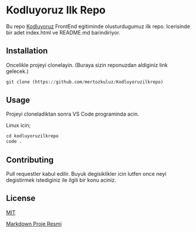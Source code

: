 # Kodluyoruz Ilk Repo
Bu repo [Kodluyoruz](https://www.kodluyoruz.org) FrontEnd egitiminde olusturdugumuz ilk repo. Icerisinde bir adet index.html ve README.md barindiriyor. 
## Installation
Oncelikle projeyi clonelayin. (Buraya sizin reponuzdan aldiginiz link gelecek.)
```python
git clone (https://github.com/mertozkuluz/Kodluyoruzilkrepo)
```
## Usage
Projeyi cloneladiktan sonra VS Code programinda acin. 

Linux icin;
```python
cd kodluyoruzilkrepo 
code .
```
## Contributing
Pull requestler kabul edilir. Buyuk degisiklikler icin lutfen once neyi degistirmek istediginiz ile ilgili bir konu aciniz. 
## License
[MIT](https://github.com/mertozkuluz/Kodluyoruzilkrepo?tab=MIT-1-ov-file#)

[Markdown Proje Resmi](https://ibb.co/FLFkRnsp)
